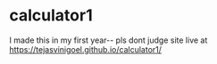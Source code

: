 # calculator1
I made this in my first year-- pls dont judge
site live at https://tejasvinigoel.github.io/calculator1/
